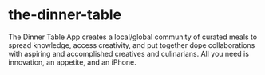 # the-dinner-table
The Dinner Table App creates a local/global community of curated meals to spread knowledge, access creativity, and put together dope collaborations with aspiring and accomplished creatives and culinarians. All you need is innovation, an appetite, and an iPhone.
